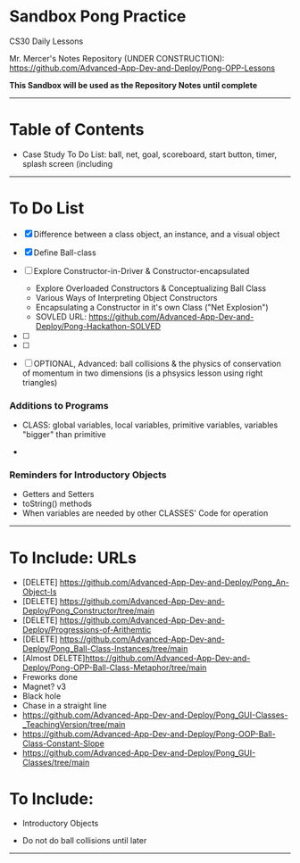 # Sandbox Pong Practice
CS30 Daily Lessons

Mr. Mercer's Notes Repository (UNDER CONSTRUCTION): https://github.com/Advanced-App-Dev-and-Deploy/Pong-OPP-Lessons

**This Sandbox will be used as the Repository Notes until complete**

---

# Table of Contents
- Case Study To Do List: ball, net, goal, scoreboard, start button, timer, splash screen (including 

---

# To Do List
- [x] Difference between a class object, an instance, and a visual object
- [x] Define Ball-class
- [ ] Explore Constructor-in-Driver & Constructor-encapsulated
  - Explore Overloaded Constructors & Conceptualizing Ball Class
  - Various Ways of Interpreting Object Constructors
  - Encapsulating a Constructor in it's own Class ("Net Explosion")
  - SOVLED URL: https://github.com/Advanced-App-Dev-and-Deploy/Pong-Hackathon-SOLVED
- [ ] 
- [ ] 

- [ ] OPTIONAL, Advanced: ball collisions & the physics of conservation of momentum in two dimensions (is a phsysics lesson using right triangles)


### Additions to Programs
- CLASS: global variables, local variables, primitive variables, variables "bigger" than primitive

- 
### Reminders for Introductory Objects
- Getters and Setters
- toString() methods
- When variables are needed by other CLASSES' Code for operation


---

# To Include: URLs
- [DELETE] https://github.com/Advanced-App-Dev-and-Deploy/Pong_An-Object-Is
- [DELETE] https://github.com/Advanced-App-Dev-and-Deploy/Pong_Constructor/tree/main
- [DELETE] https://github.com/Advanced-App-Dev-and-Deploy/Progressions-of-Arithemtic
- [DELETE] https://github.com/Advanced-App-Dev-and-Deploy/Pong_Ball-Class-Instances/tree/main
- [Almost DELETE]https://github.com/Advanced-App-Dev-and-Deploy/Pong-OPP-Ball-Class-Metaphor/tree/main
- Freworks done
- Magnet? v3
- Black hole
- Chase in a straight line
- https://github.com/Advanced-App-Dev-and-Deploy/Pong_GUI-Classes-_TeachingVersion/tree/main
- https://github.com/Advanced-App-Dev-and-Deploy/Pong-OOP-Ball-Class-Constant-Slope
- https://github.com/Advanced-App-Dev-and-Deploy/Pong_GUI-Classes/tree/main

# To Include: 
- Introductory Objects

- Do not do ball collisions until later

---
